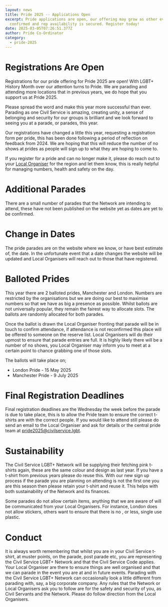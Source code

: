 ```yaml
---
layout: news
title: Pride 2025 -- Applications Open
excerpt: Pride applications are open, our offering may grow as other events are
  confirmed and rep availability is secured. Register today!
date: 2025-03-05T07:26:51.377Z
author: Pride Co-Ordinator
category:
  - pride-2025
---
```

# Registrations Are Open

R﻿egistrations for our pride offering for Pride 2025 are open! With LGBT+ History Month over our attention turns to Pride. We are parading and attending more locations that in previous years, we do hope that you support us at Pride 2025.

P﻿lease spread the word and make this year more successful than ever. Parading as one Civil Service is amazing, creating unity, a sense of belonging and security for our groups is brilliant and we look forward to seeing you at a parade, or parades, this year.

Our registrations have changed a little this year, requesting a registration form per pride, this has been done following a period of reflection on feedback from 2024. We are hoping that this will reduce the number of no shows at prides as people will sign up to what they are hoping to come to.

If you register for a pride and can no longer make it, please do reach out to your [Local Organiser](https://www.civilservice.lgbt/team/) for the region and let them know, this is really helpful for managing numbers, health and safety on the day.

# A﻿dditional Parades

T﻿here are a small number of parades that the Network are intending to attend, these have not been published on the website yet as dates are yet to be confirmed. 

# C﻿hange in Dates

T﻿he pride parades are on the website where we know, or have best estimate of, the date. In the unfortunate event that a date changes the website will be updated and Local Organisers will reach out to those that have registered.

# B﻿alloted Prides

T﻿his year there are 2 balloted prides, Manchester and London. Numbers are restricted by the organisations but we are doing our best to maximise numbers so that we have as big a presence as possible. Whilst ballots are not universally popular, they remain the fairest way to allocate slots. The ballots are randomly allocated for both parades.

Once the ballot is drawn the Local Organiser fronting that parade will be in touch to confirm attendance, if attendance is not reconfirmed this place will be offered to someone on the reserve list. Local Organisers will do their upmost to ensure that parade entries are full. It is highly likely there will be a number of no shows, you Local Organiser may inform you to meet at a certain point to chance grabbing one of those slots. 

T﻿he ballots will take place on;

* L﻿ondon Pride - 15 May 2025
* M﻿anchester Pride - 9 July 2025

# F﻿inal Registration Deadlines

F﻿inal registration deadlines are the Wednesday the week before the parade is due to take place, this is to allow the Pride team to ensure the correct t-shirts are with the correct people. If you would like to attend still please do send an email to the Local Organiser and ask for details or the central pride team at [pride2025@civilservice.lgbt](<mailto:F﻿inal registration deadlines are all shown as the week Wednesday before the pride event. This is to give the central team enough time to organise the delivery of t-shirts to the local organiser(s) for the event. If you are late registering but would still like to attend please email the local organiser(s) for that region who will be leading our group. To contact your local organiser, please use the email address linked on their regions topic page. Or email pride2024@civilservice.lgbt.>).

# S﻿ustainability

T﻿he Civil Service LGBT+ Network will be supplying their fetching pink t-shirts again, these are the same colour and design as last year. If you have a t-shirt from previous years please do reuse this. W﻿ith our new sign up process if the parade you are planning on attending is not the first one you are this season then please retain your t-shirt and reuse it. This helps with both sustainability of the Network and its finances. 

S﻿ome parades do not allow certain items, anything that we are aware of will be communicated from your Local Organisers. For instance, London does not allow stickers, others want to ensure that there is no , or less, single use plastic. 

# C﻿onduct

I﻿t is always worth remembering that whilst you are in your Civil Service t-shirt, at muster points, on the parade, post parade etc, you are representing the Civil Service LGBT+ Network and that the Civil Service Code applies. Your Local Organiser are there to ensure things are well organised and that we can parade in the event you are at and in future events. Parading with the Civil Service LGBT+ Network can occasionally look a little different from parading with, say, a big corporate company. Any rules that the Network or Local Organisers ask you to follow are for the safety and security of you, as Civil Servants and the Network. Please do follow direction from the Local Organisers.